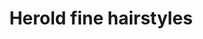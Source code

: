 ---
title: "Herold fine hairstyles"
url: /klagenfurt-am-woerthersee/herold-fine-hairstyles/
shop: Friseur
---